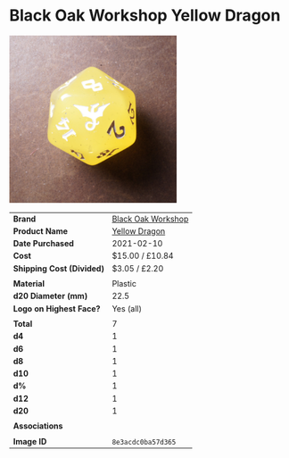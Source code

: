 # Black Oak Workshop Yellow Dragon

<img src="https://raw.githubusercontent.com/jesskelsall/astarus-images/main/dice/8e3acdc0ba57d365.jpg" height="300" />

|||
| --- | --- |
| **Brand** | [Black Oak Workshop](https://www.blackoakworkshop.com/) |
| **Product Name** | [Yellow Dragon](https://www.blackoakworkshop.com/product-page/dragon-polyhedral-sets) |
| **Date Purchased** | 2021-02-10 |
| **Cost** | $15.00 / £10.84 |
| **Shipping Cost (Divided)** | $3.05 / £2.20 |
||
| **Material** | Plastic |
| **d20 Diameter (mm)** | 22.5 |
| **Logo on Highest Face?** | Yes (all) |
||
| **Total** | 7 |
| **d4** | 1 |
| **d6** | 1 |
| **d8** | 1 |
| **d10** | 1 |
| **d%** | 1 |
| **d12** | 1 |
| **d20** | 1 |
||
| **Associations** | |
||
| **Image ID** | `8e3acdc0ba57d365` |
